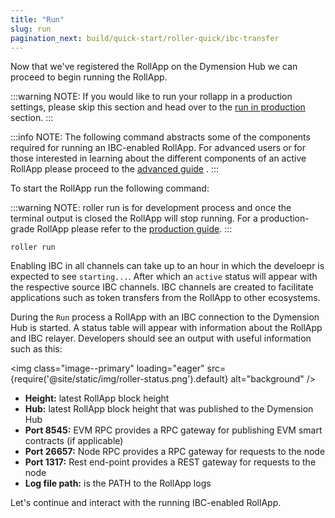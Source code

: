 ```yaml
---
title: "Run"
slug: run
pagination_next: build/quick-start/roller-quick/ibc-transfer
---
```


Now that we've registered the RollApp on the Dymension Hub we can proceed to begin running the RollApp.

:::warning NOTE:
If you would like to run your rollapp in a production settings, please skip this section and head over to the [run in production](../../production/run.md) section.
:::

:::info NOTE:
The following command abstracts some of the components required for running an IBC-enabled RollApp. For advanced users or for those interested in learning about the different components of an active RollApp please proceed to the [advanced guide](/docs/build/adv-guide/roller-adv/da-light-client.md) .
:::

To start the RollApp run the following command:

:::warning NOTE:
roller run is for development process and once the terminal output is closed the RollApp will stop running.
For a production-grade RollApp please refer to the [production guide](../../production/run.md).
:::

```
roller run
```

Enabling IBC in all channels can take up to an hour in which the develoepr is expected to see `starting...`. After which an `active` status will appear with the respective source IBC channels. IBC channels are created to facilitate applications such as token transfers from the RollApp to other ecosystems.

During the `Run` process a RollApp with an IBC connection to the Dymension Hub is started. A status table will appear with information about the RollApp and IBC relayer. Developers should see an output with useful information such as this:

<img class="image--primary" loading="eager" src={require('@site/static/img/roller-status.png').default} alt="background" />

-   **Height:** latest RollApp block height
-   **Hub:** latest RollApp block height that was published to the Dymension Hub
-   **Port 8545:** EVM RPC provides a RPC gateway for publishing EVM smart contracts (if applicable)
-   **Port 26657:** Node RPC provides a RPC gateway for requests to the node
-   **Port 1317:** Rest end-point provides a REST gateway for requests to the node
-   **Log file path:** is the PATH to the RollApp logs

Let's continue and interact with the running IBC-enabled RollApp.
